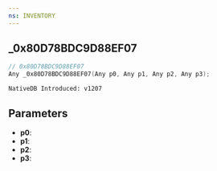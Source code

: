 ```yaml
---
ns: INVENTORY
---
```

## _0x80D78BDC9D88EF07

```c
// 0x80D78BDC9D88EF07
Any _0x80D78BDC9D88EF07(Any p0, Any p1, Any p2, Any p3);
```

```
NativeDB Introduced: v1207
```

## Parameters
* **p0**:
* **p1**:
* **p2**:
* **p3**:
